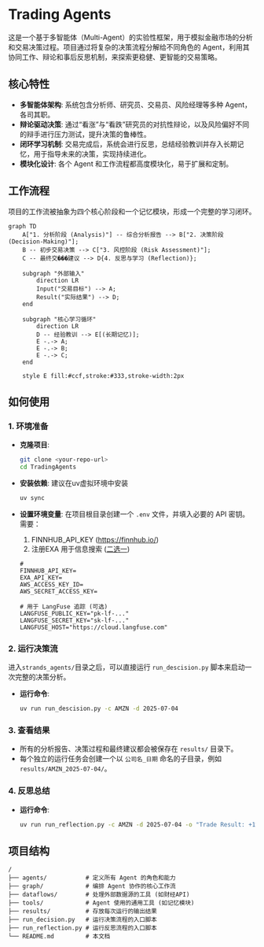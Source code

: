 # Trading Agents

这是一个基于多智能体（Multi-Agent）的实验性框架，用于模拟金融市场的分析和交易决策过程。项目通过将复杂的决策流程分解给不同角色的 Agent，利用其协同工作、辩论和事后反思机制，来探索更稳健、更智能的交易策略。

## 核心特性

-   **多智能体架构**: 系统包含分析师、研究员、交易员、风险经理等多种 Agent，各司其职。
-   **辩论驱动决策**: 通过“看涨”与“看跌”研究员的对抗性辩论，以及风险偏好不同的辩手进行压力测试，提升决策的鲁棒性。
-   **闭环学习机制**: 交易完成后，系统会进行反思，总结经验教训并存入长期记忆，用于指导未来的决策，实现持续进化。
-   **模块化设计**: 各个 Agent 和工作流程都高度模块化，易于扩展和定制。

## 工作流程

项目的工作流被抽象为四个核心阶段和一个记忆模块，形成一个完整的学习闭环。

```mermaid
graph TD
    A["1. 分析阶段 (Analysis)"] -- 综合分析报告 --> B["2. 决策阶段 (Decision-Making)"];
    B -- 初步交易决策 --> C["3. 风控阶段 (Risk Assessment)"];
    C -- 最终交���建议 --> D{4. 反思与学习 (Reflection)};
    
    subgraph "外部输入"
        direction LR
        Input("交易目标") --> A;
        Result("实际结果") --> D;
    end
    
    subgraph "核心学习循环"
        direction LR
        D -- 经验教训 --> E[(长期记忆)];
        E -.-> A;
        E -.-> B;
        E -.-> C;
    end

    style E fill:#ccf,stroke:#333,stroke-width:2px
```

## 如何使用

### 1. 环境准备

-   **克隆项目**:
    ```bash
    git clone <your-repo-url>
    cd TradingAgents
    ```

-   **安装依赖**:
    建议在uv虚拟环境中安装
    ```bash
    uv sync
    ```

-   **设置环境变量**:
    在项目根目录创建一个 `.env` 文件，并填入必要的 API 密钥。  
    需要：
    1. FINNHUB_API_KEY  (https://finnhub.io/)
    2. 注册EXA 用于信息搜索 ([二选一](https://exa.ai/))
    ```
    # 
    FINNHUB_API_KEY=
    EXA_API_KEY=
    AWS_ACCESS_KEY_ID=
    AWS_SECRET_ACCESS_KEY=

    # 用于 LangFuse 追踪 (可选)
    LANGFUSE_PUBLIC_KEY="pk-lf-..."
    LANGFUSE_SECRET_KEY="sk-lf-..."
    LANGFUSE_HOST="https://cloud.langfuse.com"
    ```

### 2. 运行决策流

进入`strands_agents/`目录之后，可以直接运行 `run_descision.py` 脚本来启动一次完整的决策分析。

-   **运行命令**:
    ```bash
    uv run run_descision.py -c AMZN -d 2025-07-04
    ```

### 3. 查看结果

-   所有的分析报告、决策过程和最终建议都会被保存在 `results/` 目录下。
-   每个独立的运行任务会创建一个以 `公司名_日期` 命名的子目录，例如 `results/AMZN_2025-07-04/`。

### 4. 反思总结

-   **运行命令**:
    ```bash
    uv run run_reflection.py -c AMZN -d 2025-07-04 -o "Trade Result: +1% return over 1 weeks stock moved from 157.99 to 159.34. "
    ```

## 项目结构

```
/
├── agents/           # 定义所有 Agent 的角色和能力
├── graph/            # 编排 Agent 协作的核心工作流
├── dataflows/        # 处理外部数据源的工具 (如财经API)
├── tools/            # Agent 使用的通用工具 (如记忆模块)
├── results/          # 存放每次运行的输出结果
├── run_decision.py   # 运行决策流程的入口脚本
├── run_reflection.py # 运行反思流程的入口脚本
└── README.md         # 本文档
```